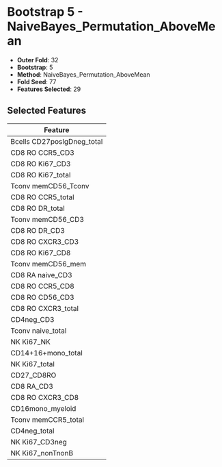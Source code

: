 # Bootstrap 5 - NaiveBayes_Permutation_AboveMean

- **Outer Fold**: 32
- **Bootstrap**: 5
- **Method**: NaiveBayes_Permutation_AboveMean
- **Fold Seed**: 77
- **Features Selected**: 29

## Selected Features

| Feature |
|---------|
| Bcells CD27posIgDneg_total |
| CD8 RO CCR5_CD3 |
| CD8  RO Ki67_CD3 |
| CD8 RO Ki67_total |
| Tconv memCD56_Tconv |
| CD8 RO CCR5_total |
| CD8 RO DR_total |
| Tconv memCD56_CD3 |
| CD8 RO DR_CD3 |
| CD8 RO CXCR3_CD3 |
| CD8 RO Ki67_CD8 |
| Tconv memCD56_mem |
| CD8 RA naive_CD3 |
| CD8 RO CCR5_CD8 |
| CD8 RO CD56_CD3 |
| CD8 RO CXCR3_total |
| CD4neg_CD3 |
| Tconv naive_total |
| NK Ki67_NK |
| CD14+16+mono_total |
| NK Ki67_total |
| CD27_CD8RO |
| CD8 RA_CD3 |
| CD8 RO CXCR3_CD8 |
| CD16mono_myeloid |
| Tconv memCCR5_total |
| CD4neg_total |
| NK Ki67_CD3neg |
| NK Ki67_nonTnonB |
